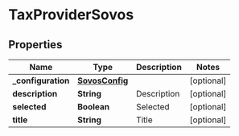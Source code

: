 

# TaxProviderSovos


## Properties

| Name | Type | Description | Notes |
|------------ | ------------- | ------------- | -------------|
|**_configuration** | [**SovosConfig**](SovosConfig.md) |  |  [optional] |
|**description** | **String** | Description |  [optional] |
|**selected** | **Boolean** | Selected |  [optional] |
|**title** | **String** | Title |  [optional] |



